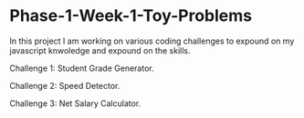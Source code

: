 # Phase-1-Week-1-Toy-Problems
In this project I am working on various coding challenges to expound on my javascript knwoledge and expound on the skills.

Challenge 1: Student Grade Generator.

Challenge 2: Speed Detector.

Challenge 3: Net Salary Calculator.